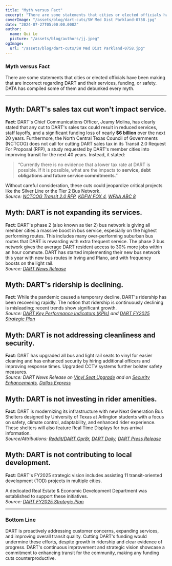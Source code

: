 ```yaml
---
title: "Myth versus Fact"
excerpt: "There are some statements that cities or elected officials have been making that are incorrect regarding DART and their services, funding, or safety. DATA has compiled some of them and debunked every myth."
coverImage: "/assets/blog/dart-cuts/SW Med Dist Parkland-0758.jpg"
date: "2024-07-27T05:00:00.000Z"
author:
  name: Qui Le
  picture: "/assets/blog/authors/jj.jpeg"
ogImage:
  url: "/assets/blog/dart-cuts/SW Med Dist Parkland-0758.jpg"
---
```


### Myth versus Fact

There are some statements that cities or elected officials have been making that are incorrect regarding DART and their services, funding, or safety. DATA has compiled some of them and debunked every myth. 

---
## Myth: DART's sales tax cut won't impact service.
**Fact**: DART's Chief Communications Officer, Jeamy Molina, has clearly stated that any cut to DART's sales tax could result in reduced services, staff layoffs, and a significant funding loss of nearly **$6 billion** over the next 20 years. Furthermore, the North Central Texas Council of Governments (NCTCOG) does not call for cutting DART sales tax in its Transit 2.0 Request For Proposal (RFP), a study requested by DART's member cities into improving transit for the next 40 years. Instead, it stated:   
> “Currently there is no evidence that a lower tax rate at DART is possible. If it is possible, what are the impacts to **service, debt obligations and future service commitments**.” 

Without careful consideration, these cuts could jeopardize critical projects like the Silver Line or the Tier 2 Bus Network.  
*Source: [NCTCOG Transit 2.0 RFP](https://www.nctcog.org/getmedia/89832cd2-9626-44c8-bb9b-d868febce6f0/RFP-_Regional-Transit-2-0-FINAL.pdf), [KDFW FOX 4](https://www.fox4news.com/news/farmers-branch-dart-trash-money), [WFAA ABC 8](https://www.wfaa.com/article/news/local/dallas-county/farmers-branch-councilman-dart-trash-comment/287-8e2c934d-5c2c-4c14-99f4-50da22838c74)*

## Myth: DART is not expanding its services.
**Fact**: DART's phase 2 (also known as tier 2) bus network is giving all member cities a massive boost in bus service, especially on the highest performing routes. This includes many over-performing suburban bus routes that DART is rewarding with extra frequent service. The phase 2 bus network gives the average DART resident access to 30% more jobs within an hour commute. DART has started implementing their new bus network this year with new bus routes in Irving and Plano, and with frequency boosts on the light rail.  
*Source: [DART News Release](https://www.dart.org/about/news-and-events/newsreleases/newsrelease-detail/dart-to-expand-golink-services--roll-out-new-bus-routes)*

## Myth: DART's ridership is declining.
**Fact**: While the pandemic caused a temporary decline, DART's ridership has been recovering rapidly. The notion that ridership is continuously declining is misleading; recent trends show significant growth.  
*Source: [DART Key Performance Indicators (KPIs)](https://www.dart.org/about/about-dart/key-performance-indicator) and [DART FY2025 Strategic Plan](https://dartorgcmsblob.dart.org/prod/docs/default-source/about-dart/dart-point-b-strategic-plan-june-2024.pdf?sfvrsn=2f939b41_3)*

## Myth: DART is not addressing cleanliness and security.
**Fact**: DART has upgraded all bus and light rail seats to vinyl for easier cleaning and has enhanced security by hiring additional officers and improving response times. Upgraded CCTV systems further bolster safety measures.  
*Source: DART News Release on [Vinyl Seat Upgrade](https://dart.org/about/news-and-events/newsreleases/newsrelease-detail/dart-completes-vinyl-seat-upgrade-on-light-rail-vehicle-fleet) and on [Security Enhancements](https://www.dart.org/about/news-and-events/newsreleases/newsrelease-detail/dart-enhances-security-focus-with-contract-security-officers), [Dallas Express](https://dallasexpress.com/city/dart-focuses-on-improving-security-sanitation/)*

## Myth: DART is not investing in rider amenities.
**Fact**: DART is modernizing its infrastructure with new Next Generation Bus Shelters designed by University of Texas at Arlington students with a focus on safety, climate control, adaptability, and enhanced rider experience. These shelters will also feature Real Time Displays for bus arrival information.   
*Source/Attributions: [Reddit/DART Opr8r](https://www.reddit.com/r/dart/comments/1e7mgr9/next_gen_bus_shelter_lighting_standard_size/), [DART Daily](https://dartdaily.dart.org/home/architecture-students-help-design-darts-next-bus-shelters), [DART Press Release](https://www.dart.org/about/news-and-events/newsreleases/newsrelease-detail/dart-pilot-program-to-test-next-generation-bus-shelters)*

## Myth: DART is not contributing to local development.
**Fact**: DART's FY2025 strategic vision includes assisting 11 transit-oriented development (TOD) projects in multiple cities. 

A dedicated Real Estate & Economic Development Department was established to support these initiatives.  
*Source: [DART FY2025 Strategic Plan](https://dartorgcmsblob.dart.org/prod/docs/default-source/about-dart/dart-point-b-strategic-plan-june-2024.pdf?sfvrsn=2f939b41_3)*

---
### Bottom Line
DART is proactively addressing customer concerns, expanding services, and improving overall transit quality. Cutting DART's funding would undermine these efforts, despite growth in ridership and clear evidence of progress. DART's continuous improvement and strategic vision showcase a commitment to enhancing transit for the community, making any funding cuts counterproductive.

